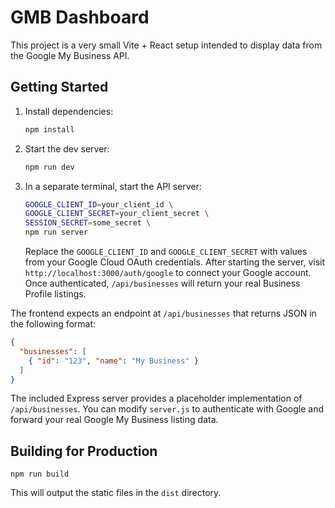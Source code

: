 # GMB Dashboard

This project is a very small Vite + React setup intended to display data from the Google My Business API.

## Getting Started

1. Install dependencies:
   ```bash
   npm install
   ```

2. Start the dev server:
   ```bash
   npm run dev
   ```

3. In a separate terminal, start the API server:
   ```bash
   GOOGLE_CLIENT_ID=your_client_id \
   GOOGLE_CLIENT_SECRET=your_client_secret \
   SESSION_SECRET=some_secret \
   npm run server
   ```

   Replace the `GOOGLE_CLIENT_ID` and `GOOGLE_CLIENT_SECRET` with values from
   your Google Cloud OAuth credentials. After starting the server, visit
   `http://localhost:3000/auth/google` to connect your Google account. Once
   authenticated, `/api/businesses` will return your real Business Profile
   listings.

The frontend expects an endpoint at `/api/businesses` that returns JSON in the following format:

```json
{
  "businesses": [
    { "id": "123", "name": "My Business" }
  ]
}
```

The included Express server provides a placeholder implementation of `/api/businesses`.
You can modify `server.js` to authenticate with Google and forward your real Google My Business listing data.

## Building for Production

```
npm run build
```

This will output the static files in the `dist` directory.
